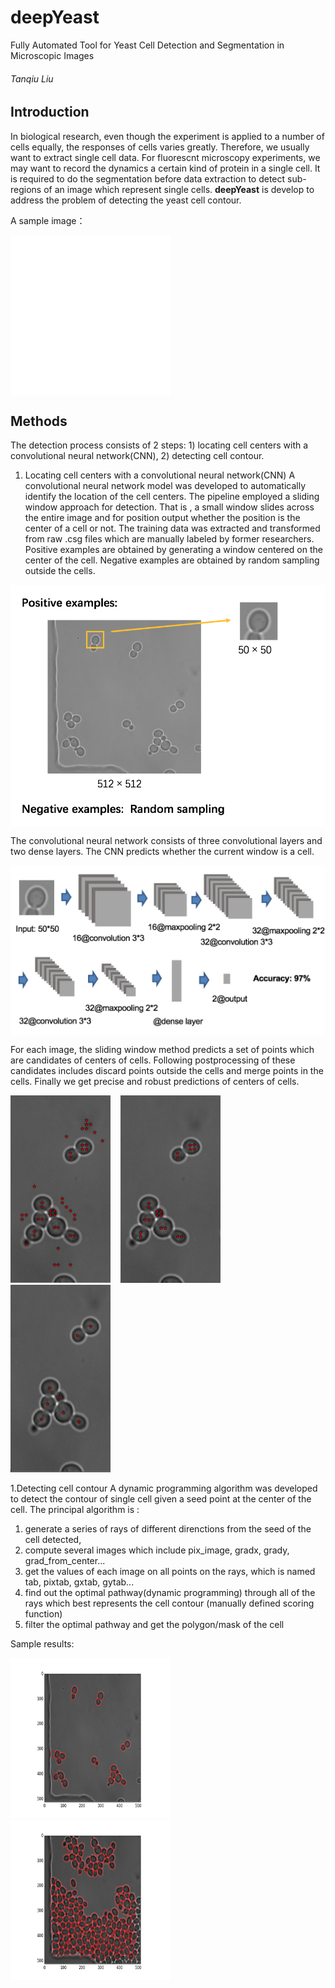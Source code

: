# deepYeast
Fully Automated Tool for Yeast Cell Detection and Segmentation in Microscopic Images
###### Tanqiu Liu

## Introduction
In biological research, even though the experiment is applied to a number of cells equally, the responses of cells varies greatly. Therefore, we usually want to extract single cell data. For fluorescnt microscopy experiments, we may want to record the dynamics a certain kind of protein in a single cell. It is required to do the segmentation before data extraction to detect sub-regions of an image which represent single cells. **deepYeast** is develop to address the problem of detecting the yeast cell contour.

A sample image：

<img src="./markdown/example1.tif" width = "256" height = "256" alt="sample image" align=center />


## Methods
The detection process consists of 2 steps: 1) locating cell centers with a convolutional neural network(CNN), 2) detecting cell contour.

1. Locating cell centers with a convolutional neural network(CNN)
A convolutional neural network model was developed to automatically identify the location of the cell centers. The pipeline employed a sliding window approach for detection. That is , a small window slides across the entire image and for position output whether the position is the center of a cell or not. 
The training data was extracted and transformed from raw .csg files which are manually labeled by former researchers. Positive examples are obtained by generating a window centered on the center of the cell. Negative examples are obtained by random sampling outside the cells.

<img src="./markdown/WX20170918-205841@2x.png" alt="training examples" align=center>

The convolutional neural network consists of three convolutional layers and two dense layers. The CNN predicts whether the current window is a cell. 

<img src="./markdown/WX20170918-205912@2x.png" alt="CNN structure" align=center>

For each image, the sliding window method predicts a set of points which are candidates of centers of cells. Following postprocessing of these candidates includes discard points outside the cells and merge points in the cells. Finally we get precise and robust predictions of centers of cells.

<img src="./markdown/Picture3.png" width = "160" height = "300">    <img src="./markdown/Picture4.png" width = "160" height = "300">    <img src="./markdown/Picture5.png" width = "160" height = "300">


1.Detecting cell contour
A dynamic programming algorithm was developed to detect the contour of single cell given a seed point at the center of the cell. 
The principal algorithm is :
1) generate a series of rays of different direnctions from the seed of the cell detected,
2) compute several images which include pix_image, gradx, grady, grad_from_center...
3) get the values of each image on all points on the rays, which is named tab, pixtab, gxtab, gytab...
4) find out the optimal pathway(dynamic programming) through all of the rays which best represents the cell contour (manually defined scoring function)
5) filter the optimal pathway and get the polygon/mask of the cell

Sample results:


<img src="./markdown/figure_1.png" width = "256" height = "256">      <img src="./markdown/figure_0.png" width = "256" height = "256">
